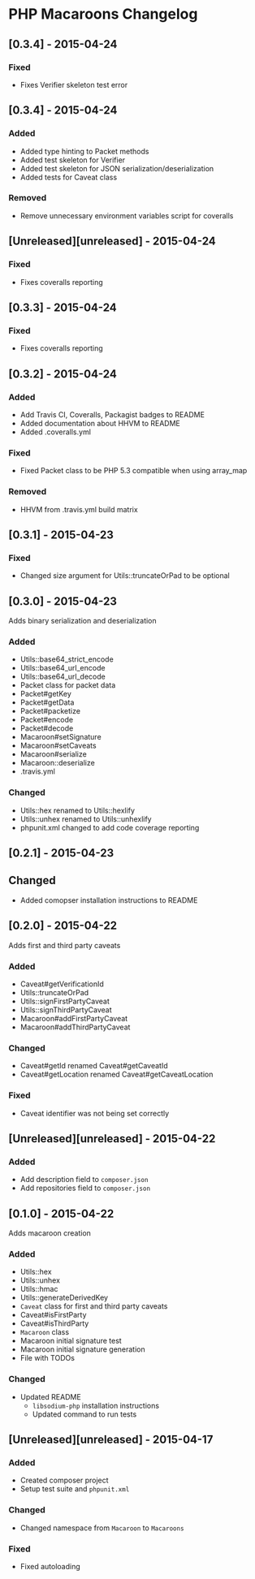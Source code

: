 # PHP Macaroons Changelog

## [0.3.4] - 2015-04-24
### Fixed
- Fixes Verifier skeleton test error

## [0.3.4] - 2015-04-24
### Added
- Added type hinting to Packet methods
- Added test skeleton for Verifier
- Added test skeleton for JSON serialization/deserialization
- Added tests for Caveat class

### Removed
- Remove unnecessary environment variables script for coveralls

## [Unreleased][unreleased] - 2015-04-24
### Fixed
- Fixes coveralls reporting

## [0.3.3] - 2015-04-24
### Fixed
- Fixes coveralls reporting

## [0.3.2] - 2015-04-24
### Added
- Add Travis CI, Coveralls, Packagist badges to README
- Added documentation about HHVM to README
- Added .coveralls.yml

### Fixed
- Fixed Packet class to be PHP 5.3 compatible when using array_map

### Removed
- HHVM from .travis.yml build matrix

## [0.3.1] - 2015-04-23
### Fixed
- Changed size argument for Utils::truncateOrPad to be optional

## [0.3.0] - 2015-04-23

Adds binary serialization and deserialization

### Added
- Utils::base64_strict_encode
- Utils::base64_url_encode
- Utils::base64_url_decode
- Packet class for packet data
- Packet#getKey
- Packet#getData
- Packet#packetize
- Packet#encode
- Packet#decode
- Macaroon#setSignature
- Macaroon#setCaveats
- Macaroon#serialize
- Macaroon::deserialize
- .travis.yml

### Changed
- Utils::hex renamed to Utils::hexlify
- Utils::unhex renamed to Utils::unhexlify
- phpunit.xml changed to add code coverage reporting

## [0.2.1] - 2015-04-23

## Changed
- Added comopser installation instructions to README

## [0.2.0] - 2015-04-22

Adds first and third party caveats

### Added
- Caveat#getVerificationId
- Utils::truncateOrPad
- Utils::signFirstPartyCaveat
- Utils::signThirdPartyCaveat
- Macaroon#addFirstPartyCaveat
- Macaroon#addThirdPartyCaveat

### Changed
- Caveat#getId renamed Caveat#getCaveatId
- Caveat#getLocation renamed Caveat#getCaveatLocation

### Fixed
- Caveat identifier was not being set correctly

## [Unreleased][unreleased] - 2015-04-22
### Added
- Add description field to `composer.json`
- Add repositories field to `composer.json`

## [0.1.0] - 2015-04-22

Adds macaroon creation

### Added
- Utils::hex
- Utils::unhex
- Utils::hmac
- Utils::generateDerivedKey
- `Caveat` class for first and third party caveats
- Caveat#isFirstParty
- Caveat#isThirdParty
- `Macaroon` class
- Macaroon initial signature test
- Macaroon initial signature generation
- File with TODOs

### Changed
- Updated README
  - `libsodium-php` installation instructions
  - Updated command to run tests

## [Unreleased][unreleased] - 2015-04-17
### Added
- Created composer project
- Setup test suite and `phpunit.xml`

### Changed
- Changed namespace from `Macaroon` to `Macaroons`

### Fixed
- Fixed autoloading
